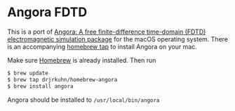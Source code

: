 # Angora FDTD

This is a port of [Angora: A free finite-difference time-domain (FDTD) electromagnetic 
simulation package](http://www.angorafdtd.org/) for the macOS operating system. There
is an accompanying [homebrew tap](https://github.com/drjrkuhn/homebrew-angora) to install 
Angora on your mac.

Make sure [Homebrew](http://brew.sh/index.html) is already installed. Then run

```bash
$ brew update
$ brew tap drjrkuhn/homebrew-angora
$ brew install angora
```

Angora should be installed to `/usr/local/bin/angora`
